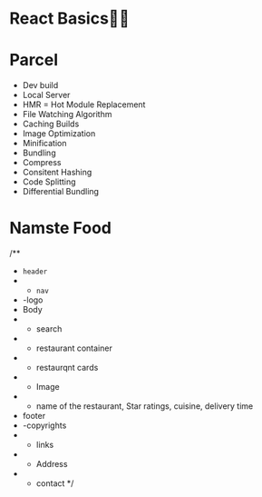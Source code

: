 # React Basics👩‍🚀

# Parcel

- Dev build
- Local Server
- HMR = Hot Module Replacement
- File Watching Algorithm
- Caching Builds
- Image Optimization
- Minification
- Bundling
- Compress
- Consitent Hashing
- Code Splitting
- Differential Bundling

# Namste Food

/\*\*

- `header`
- - `nav`
- -logo
- Body
- - search
- - restaurant container
- - restaurqnt cards
- - Image
- - name of the restaurant, Star ratings, cuisine, delivery time
- footer
- -copyrights
- - links
- - Address
- - contact
    \*/
